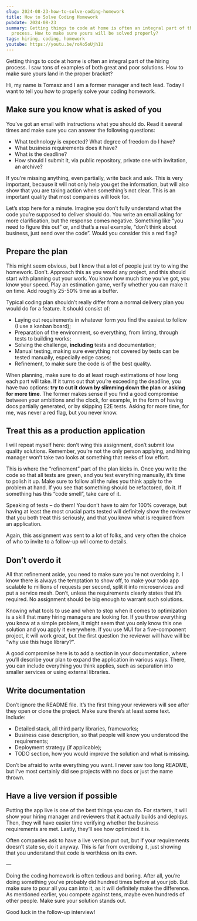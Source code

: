 ```yaml
---
slug: 2024-08-23-how-to-solve-coding-homework
title: How to Solve Coding Homework
pubdate: 2024-08-23
summary: Getting things to code at home is often an integral part of the hiring
  process. How to make sure yours will be solved properly?
tags: hiring, coding, homework
youtube: https://youtu.be/roAo5oUjh1U
---
```


Getting things to code at home is often an integral part of the hiring process.
I saw tons of examples of both great and poor solutions. How to make sure yours
land in the proper bracket?

Hi, my name is Tomasz and I am a former manager and tech lead. Today I want to
tell you how to properly solve your coding homework.

## Make sure you know what is asked of you

You’ve got an email with instructions what you should do. Read it several times
and make sure you can answer the following questions:

- What technology is expected? What degree of freedom do I have?
- What business requirements does it have?
- What is the deadline?
- How should I submit it, via public repository, private one with invitation, an
  archive?

If you’re missing anything, even partially, write back and ask. This is very
important, because it will not only help you get the information, but will also
show that you are taking action when something’s not clear. This is an important
quality that most companies will look for.

Let’s stop here for a minute. Imagine you don’t fully understand what the code
you’re supposed to deliver should do. You write an email asking for more
clarification, but the response comes negative. Something like “you need to
figure this out” or, and that’s a real example, “don’t think about business,
just send over the code”. Would you consider this a red flag?

## Prepare the plan

This might seem obvious, but I know that a lot of people just try to wing the
homework. Don’t. Approach this as you would any project, and this should start
with planning out your work. You know how much time you’ve got, you know your
speed. Play an estimation game, verify whether you can make it on time. Add
roughly 25-50% time as a buffer.

Typical coding plan shouldn’t really differ from a normal delivery plan you
would do for a feature. It should consist of:

- Laying out requirements in whatever form you find the easiest to follow (I use
  a kanban board);
- Preparation of the environment, so everything, from linting, through tests to
  building works;
- Solving the challenge, **including** tests and documentation;
- Manual testing, making sure everything not covered by tests can be tested
  manually, especially edge cases;
- Refinement, to make sure the code is of the best quality.

When planning, make sure to do at least rough estimations of how long each part
will take. If it turns out that you’re exceeding the deadline, you have two
options: **try to cut it down by slimming down the plan** or **asking for more
time**. The former makes sense if you find a good compromise between your
ambitions and the clock, for example, in the form of having docs partially
generated, or by skipping E2E tests. Asking for more time, for me, was never a
red flag, but you never know.

## Treat this as a production application

I will repeat myself here: don’t wing this assignment, don’t submit low quality
solutions. Remember, you’re not the only person applying, and hiring manager
won’t take two looks at something that reeks of low effort.

This is where the “refinement” part of the plan kicks in. Once you write the
code so that all tests are green, and you test everything manually, it’s time to
polish it up. Make sure to follow all the rules you think apply to the problem
at hand. If you see that something should be refactored, do it. If something has
this “code smell”, take care of it.

Speaking of tests – do them! You don’t have to aim for 100% coverage, but having
at least the most crucial parts tested will definitely show the reviewer that
you both treat this seriously, and that you know what is required from an
application.

Again, this assignment was sent to a lot of folks, and very often the choice of
who to invite to a follow-up will come to details.

## Don’t overdo it

All that refinement aside, you need to make sure you’re not overdoing it. I know
there is always the temptation to show off, to make your todo app scalable to
millions of requests per second, split it into microservices and put a service
mesh. Don’t, unless the requirements clearly states that it’s required. No
assignment should be big enough to warrant such solutions.

Knowing what tools to use and when to stop when it comes to optimization is a
skill that many hiring managers are looking for. If you throw everything you
know at a simple problem, it might seem that you only know this one solution and
you apply it everywhere. If you use MUI for a five-component project, it will
work great, but the first question the reviewer will have will be “why use this
huge library?”.

A good compromise here is to add a section in your documentation, where you’ll
describe your plan to expand the application in various ways. There, you can
include everything you think applies, such as separation into smaller services
or using external libraries.

## Write documentation

Don’t ignore the README file. It’s the first thing your reviewers will see after
they open or clone the project. Make sure there’s at least some text. Include:

- Detailed stack, all third party libraries, frameworks;
- Business case description, so that people will know you understood the
  requirements;
- Deployment strategy (if applicable);
- TODO section, how you would improve the solution and what is missing.

Don’t be afraid to write everything you want. I never saw too long README, but
I’ve most certainly did see projects with no docs or just the name thrown.

## Have a live version if possible

Putting the app live is one of the best things you can do. For starters, it will
show your hiring manager and reviewers that it actually builds and deploys.
Then, they will have easier time verifying whether the business requirements are
met. Lastly, they’ll see how optimized it is.

Often companies ask to have a live version put out, but if your requirements
doesn’t state so, do it anyway. This is far from overdoing it, just showing that
you understand that code is worthless on its own.

—

Doing the coding homework is often tedious and boring. After all, you’re doing
something you’ve probably did hundred times before at your job. But make sure to
pour all you can into it, as it will definitely make the difference. As
mentioned earlier, you compete against tens, maybe even hundreds of other
people. Make sure your solution stands out.

Good luck in the follow-up interview!
